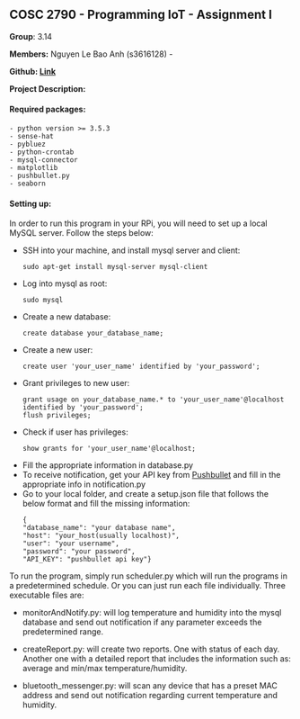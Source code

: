 ## **COSC 2790 - Programming IoT - Assignment I**

**Group**: 3.14

**Members:** Nguyen Le Bao Anh (s3616128) - 

**Github: [Link](https://github.com/usefulmana/IoT---Assignment-I---Green-House-Monitor)** <br> 

**Project Description:** 

#### Required packages:
    - python version >= 3.5.3
    - sense-hat
    - pybluez
    - python-crontab
    - mysql-connector
    - matplotlib
    - pushbullet.py
    - seaborn

#### Setting up:
In order to run this program in your RPi, you will need to set up a local MySQL server. Follow the steps below:
- SSH into your machine, and install mysql server and client:
    ``````
    sudo apt-get install mysql-server mysql-client
    ``````
- Log into mysql as root:
    ````
    sudo mysql
    ````
- Create a new database:
    ````
    create database your_database_name;
    ````
- Create a new user:
    ````
    create user 'your_user_name' identified by 'your_password';
    ````
- Grant privileges to new user:
    ````
    grant usage on your_database_name.* to 'your_user_name'@localhost identified by 'your_password';
    flush privileges;
    ````
- Check if user has privileges:
    ````
    show grants for 'your_user_name'@localhost;
    ````
- Fill the appropriate information in database.py
- To receive notification, get your API key from [Pushbullet](https://www.pushbullet.com/) and fill in the appropriate 
info in notification.py
- Go to your local folder, and create a setup.json file that follows the below format and fill the missing information:
    ````
    {
  "database_name": "your database name",
  "host": "your_host(usually localhost)",
  "user": "your username",
  "password": "your password",
  "API_KEY": "pushbullet api key"}
    ````

To run the program, simply run scheduler.py which will run the programs in a predetermined schedule.
Or you can just run each file individually. Three executable files are:
- monitorAndNotify.py: will log temperature and humidity into the mysql database and send out notification if any
parameter exceeds the predetermined range.

- createReport.py: will create two reports. One with status of each day. Another one with a detailed report that 
includes the information such as: average and min/max temperature/humidity.

- bluetooth_messenger.py: will scan any device that has a preset MAC address and send out notification regarding current
temperature and humidity.